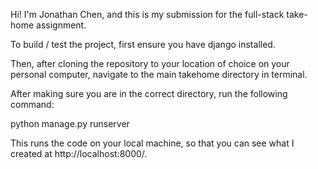Hi! I'm Jonathan Chen, and this is my submission for the full-stack take-home assignment.

To build / test the project, first ensure you have django installed.

Then, after cloning the repository to your location of choice on your personal computer, navigate to the main takehome directory in terminal. 

After making sure you are in the correct directory, run the following command:

python manage.py runserver

This runs the code on your local machine, so that you can see what I created at http://localhost:8000/.
